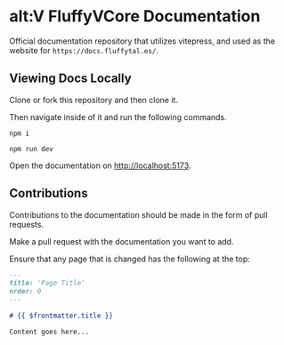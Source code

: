 # alt:V FluffyVCore Documentation

Official documentation repository that utilizes vitepress, and used as the website for `https://docs.fluffytal.es/`.

## Viewing Docs Locally

Clone or fork this repository and then clone it.

Then navigate inside of it and run the following commands.

```
npm i
```

```
npm run dev
```

Open the documentation on [http://localhost:5173](http://localhost:5173).

## Contributions

Contributions to the documentation should be made in the form of pull requests.

Make a pull request with the documentation you want to add.

Ensure that any page that is changed has the following at the top:

```md
---
title: 'Page Title'
order: 0
---

# {{ $frontmatter.title }}

Content goes here...
```
